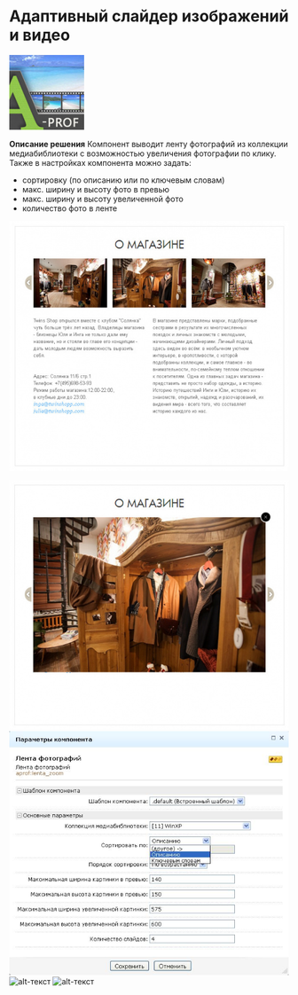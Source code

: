 # Адаптивный слайдер изображений и видео
![alt-текст](img_md/slayder.jpg "1")

**Описание решения**
Компонент выводит ленту фотографий из коллекции медиабиблиотеки с возможностью увеличения фотографии по клику.
Также в настройках компонента можно задать:
- сортировку (по описанию или по ключевым словам)
- макс. ширину и высоту фото в превью
- макс. ширину и высоту увеличенной фото
- количество фото в ленте 

![alt-текст](img_md/About-lenta.jpeg "1")

![alt-текст](img_md/About-zoom.jpeg "1")
![alt-текст](img_md/Settings.JPG "1")
![alt-текст](img_md/color4.png "1")
![alt-текст](img_md/color5.png "1")

